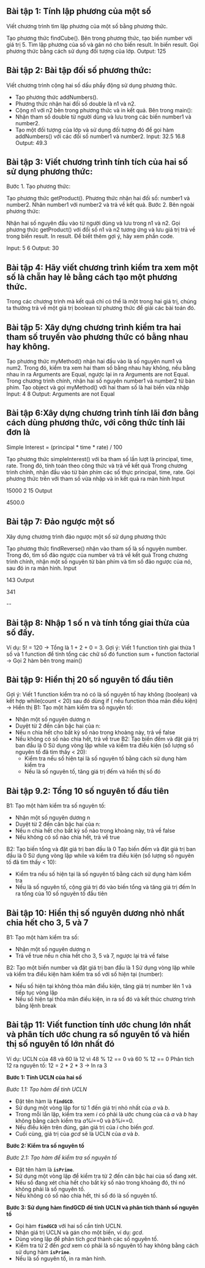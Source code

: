 ## Bài tập 1: Tính lập phương của một số

Viết chương trình tìm lập phương của một số bằng phương thức.

Tạo phương thức findCube().
Bên trong phương thức, tạo biến number với giá trị 5.
Tìm lập phương của số và gán nó cho biến result.
In biến result.
Gọi phương thức bằng cách sử dụng đối tượng của lớp.
Output: 125

## Bài tập 2: Bài tập đối số phương thức:

Viết chương trình cộng hai số dấu phẩy động sử dụng phương thức.

- Tạo phương thức addNumbers().
- Phương thức nhận hai đối số double là n1 và n2.
- Cộng n1 với n2 bên trong phương thức và in kết quả.
  Bên trong main():
- Nhận tham số double từ người dùng và lưu trong các biến number1 và number2.
- Tạo một đối tượng của lớp và sử dụng đối tượng đó để gọi hàm addNumbers() với các đối số number1 và number2.
  Input:
  32.5
  16.8
  Output:
  49.3

## Bài tập 3: Viết chương trình tính tích của hai số sử dụng phương thức:

Bước 1. Tạo phương thức:

Tạo phương thức getProduct().
Phương thức nhận hai đối số: number1 và number2.
Nhân number1 với number2 và trả về kết quả.
Bước 2. Bên ngoài phương thức:

Nhận hai số nguyên đầu vào từ người dùng và lưu trong n1 và n2.
Gọi phương thức getProduct() với đối số n1 và n2 tương ứng và lưu giá trị trả về trong biến result.
In result.
Để biết thêm gợi ý, hãy xem phần code.

Input:
5
6
Output:
30

## Bài tập 4: Hãy viết chương trình kiểm tra xem một số là chẵn hay lẻ bằng cách tạo một phương thức.

Trong các chương trình mà kết quả chỉ có thể là một trong hai giá trị, chúng ta thường trả về một giá trị boolean từ
phương thức để giải các bài toán đó.

## Bài tập 5: Xây dựng chương trình kiểm tra hai tham số truyền vào phương thức có bằng nhau hay không.

Tạo phương thức myMethod() nhận hai đầu vào là số nguyên num1 và num2. Trong đó, kiểm tra xem hai tham số bằng nhau hay
không, nếu bằng nhau in ra Arguments are Equal, ngược lại in ra Arguments are not Equal.
Trong chương trình chính, nhận hai số nguyên number1 và number2 từ bàn phím. Tạo object và gọi myMethod() với hai tham
số là hai biến vừa nhập
Input:
4
8
Output:
Arguments are not Equal

## Bài tập 6:Xây dựng chương trình tính lãi đơn bằng cách dùng phương thức, với công thức tính lãi đơn là

Simple Interest = (principal * time * rate) / 100

Tạo phương thức simpleInterest() với ba tham số lần lượt là principal, time, rate. Trong đó, tính toán theo công thức và
trả về kết quả
Trong chương trình chính, nhận đầu vào từ bàn phím các số thực principal, time, rate. Gọi phương thức trên với tham số
vừa nhập và in kết quả ra màn hình
Input

15000
2
15
Output

4500.0

## Bài tập 7: Đảo ngược một số

Xây dựng chương trình đảo ngược một số sử dụng phương thức

Tạo phương thức findReverse() nhận vào tham số là số nguyên number. Trong đó, tìm số đảo ngược của number và trả về kết
quả
Trong chương trình chính, nhận một số nguyên từ bàn phím và tìm số đảo ngược của nó, sau đó in ra màn hình.
Input

143
Output

341

-- 
## Bài tập 8: Nhập 1 số n và tính tổng giai thừa của số đấy.

Ví dụ: 5! = 120 -> Tổng là 1 + 2 + 0 = 3.
Gợi ý: Viết 1 function tính giai thừa 1 số và 1 function để tính tổng các chữ số đó
function sum + function factorial -> Gọi 2 hàm bên trong main()

## Bài tập 9: Hiển thị 20 số nguyên tố đầu tiên

Gợi ý: Viết 1 function kiểm tra nó có là số nguyên tố hay không (boolean) và kết hợp while(count < 20) sau đó dùng if (
nếu function thỏa mãn điều kiện) -> Hiển thị
B1: Tạo một hàm kiểm tra số nguyên tố:
- Nhận một số nguyên dương n
- Duyệt từ 2 đến căn bậc hai của n:
- Nếu n chia hết cho bất kỳ số nào trong khoảng này, trả về false
- Nếu không có số nào chia hết, trả về true
B2: Tạo biến đếm và đặt giá trị ban đầu là 0
  Sử dụng vòng lặp while và kiểm tra điều kiện (số lượng số nguyên tố đã tìm thấy < 20):
  - Kiểm tra nếu số hiện tại là số nguyên tố bằng cách sử dụng hàm kiểm tra
  - Nếu là số nguyên tố, tăng giá trị đếm và hiển thị số đó

## Bài tập 9.2: Tổng 10 số nguyên tố đầu tiên
B1: Tạo một hàm kiểm tra số nguyên tố:
- Nhận một số nguyên dương n
- Duyệt từ 2 đến căn bậc hai của n:
- Nếu n chia hết cho bất kỳ số nào trong khoảng này, trả về false
- Nếu không có số nào chia hết, trả về true

B2: Tạo biến tổng và đặt giá trị ban đầu là 0
Tạo biến đếm và đặt giá trị ban đầu là 0
Sử dụng vòng lặp while và kiểm tra điều kiện (số lượng số nguyên tố đã tìm thấy < 10):
- Kiểm tra nếu số hiện tại là số nguyên tố bằng cách sử dụng hàm kiểm tra
- Nếu là số nguyên tố, cộng giá trị đó vào biến tổng và tăng giá trị đếm
In ra tổng của 10 số nguyên tố đầu tiên


## Bài tập 10: Hiển thị số nguyên dương nhỏ nhất chia hết cho 3, 5 và 7 

B1: Tạo một hàm kiểm tra số:
- Nhận một số nguyên dương n
- Trả về true nếu n chia hết cho 3, 5 và 7, ngược lại trả về false

B2: Tạo một biến number và đặt giá trị ban đầu là 1
Sử dụng vòng lặp while và kiểm tra điều kiện hàm kiểm tra số với số hiện tại (number):
- Nếu số hiện tại không thỏa mãn điều kiện, tăng giá trị number lên 1 và tiếp tục vòng lặp
- Nếu số hiện tại thỏa mãn điều kiện, in ra số đó và kết thúc chương trình bằng lệnh break

## Bài tập 11: Viết function tính ước chung lớn nhất và phân tích ước chung ra số nguyên tố và hiển thị số nguyên tố lớn nhất đó

Ví dụ: UCLN của 48 và 60 là 12 vì 48 % 12 == 0 và 60 % 12 == 0
Phân tích 12 ra nguyên tố: 12 = 2 * 2 * 3 -> In ra 3

**Bước 1: Tính UCLN của hai số**

*Bước 1.1: Tạo hàm để tính UCLN*

- Đặt tên hàm là **`findGCD`**.
- Sử dụng một vòng lặp for từ 1 đến giá trị nhỏ nhất của *a* và *b*.
- Trong mỗi lần lặp, kiểm tra xem *i* có phải là ước chung của cả *a* và *b* hay không bằng cách kiểm tra *a*%*i*==0 và *b*%*i*==0.
- Nếu điều kiện trên đúng, gán giá trị của *i* cho biến *gcd*.
- Cuối cùng, giá trị của *gcd* sẽ là UCLN của *a* và *b*.

**Bước 2: Kiểm tra số nguyên tố**

*Bước 2.1: Tạo hàm để kiểm tra số nguyên tố*

- Đặt tên hàm là **`isPrime`**.
- Sử dụng một vòng lặp để kiểm tra từ 2 đến căn bậc hai của số đang xét.
- Nếu số đang xét chia hết cho bất kỳ số nào trong khoảng đó, thì nó không phải là số nguyên tố.
- Nếu không có số nào chia hết, thì số đó là số nguyên tố.

**Bước 3: Sử dụng hàm findGCD để tính UCLN và phân tích thành số nguyên tố**

- Gọi hàm **`findGCD`** với hai số cần tính UCLN.
- Nhận giá trị UCLN và gán cho một biến, ví dụ: *gcd*.
- Dùng vòng lặp để phân tích *gcd* thành các số nguyên tố.
- Kiểm tra từ 2 đến *gcd* xem có phải là số nguyên tố hay không bằng cách sử dụng hàm **`isPrime`**.
- Nếu là số nguyên tố, in ra màn hình.

